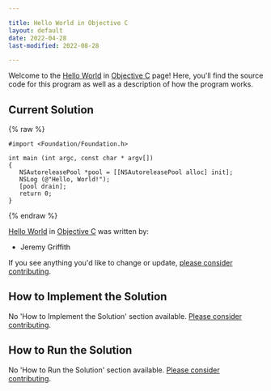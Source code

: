 ```yaml
---

title: Hello World in Objective C
layout: default
date: 2022-04-28
last-modified: 2022-08-28

---
```


Welcome to the [Hello World](https://sampleprograms.io/projects/hello-world) in [Objective C](https://sampleprograms.io/languages/objective-c) page! Here, you'll find the source code for this program as well as a description of how the program works.

## Current Solution

{% raw %}

```objective c
#import <Foundation/Foundation.h>

int main (int argc, const char * argv[])
{
   NSAutoreleasePool *pool = [[NSAutoreleasePool alloc] init];
   NSLog (@"Hello, World!");
   [pool drain];
   return 0;
}
```

{% endraw %}

[Hello World](https://sampleprograms.io/projects/hello-world) in [Objective C](https://sampleprograms.io/languages/objective-c) was written by:

- Jeremy Griffith

If you see anything you'd like to change or update, [please consider contributing](https://github.com/TheRenegadeCoder/sample-programs).

## How to Implement the Solution

No 'How to Implement the Solution' section available. [Please consider contributing](https://github.com/TheRenegadeCoder/sample-programs-website).

## How to Run the Solution

No 'How to Run the Solution' section available. [Please consider contributing](https://github.com/TheRenegadeCoder/sample-programs-website).